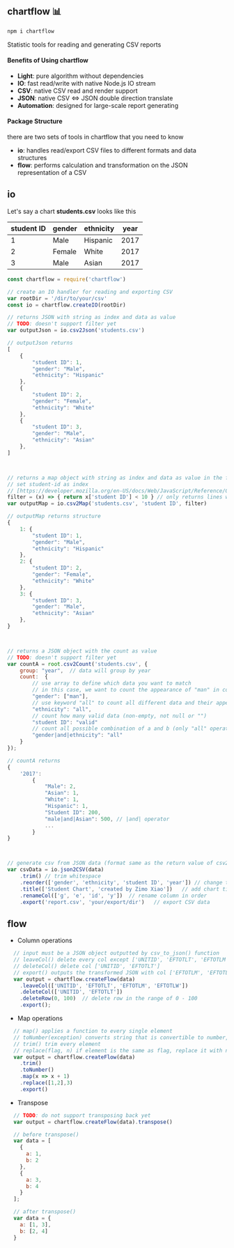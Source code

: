 ## chartflow 📊

```sh
npm i chartflow
```

Statistic tools for reading and generating CSV reports

#### Benefits of Using chartflow
- **Light**: pure algorithm without dependencies
- **IO**: fast read/write with native Node.js IO stream
- **CSV**: native CSV read and render support
- **JSON**: native CSV <=> JSON double direction translate
- **Automation**: designed for large-scale report generating

#### Package Structure
there are two sets of tools in chartflow that you need to know
- **io**: handles read/export CSV files to different formats and data structures
- **flow**: performs calculation and transformation on the JSON representation of a CSV 

## io

Let's say a chart **students.csv** looks like this

| student ID | gender | ethnicity | year |
| ---------- | ------ | --------- | ---- |
| 1          | Male   | Hispanic  | 2017 |
| 2          | Female | White     | 2017 |
| 3          | Male   | Asian     | 2017 |


```js
const chartflow = require('chartflow')

// create an IO handler for reading and exporting CSV
var rootDir = '/dir/to/your/csv'
const io = chartflow.createIO(rootDir)

// returns JSON with string as index and data as value
// TODO: doesn't support filter yet
var outputJson = io.csv2Json('students.csv')

// outputJson returns
[
    {
        "student ID": 1,
        "gender": "Male",
        "ethnicity": "Hispanic"
    },
    {
        "student ID": 2,
        "gender": "Female",
        "ethnicity": "White"
    },
    {
        "student ID": 3,
        "gender": "Male",
        "ethnicity": "Asian"
    },
]



// returns a map object with string as index and data as value in the form of JSON
// set student-id as index
// [https://developer.mozilla.org/en-US/docs/Web/JavaScript/Reference/Global_Objects/Map]
filter = (x) => { return x['student ID'] < 10 } // only returns lines when student ID is lesser than 10
var outputMap = io.csv2Map('students.csv', 'student ID', filter)

// outputMap returns structure
{
    1: {
        "student ID": 1,
        "gender": "Male",
        "ethnicity": "Hispanic"
    },
    2: {
        "student ID": 2,
        "gender": "Female",
        "ethnicity": "White"
    },
    3: {
        "student ID": 3,
        "gender": "Male",
        "ethnicity": "Asian"
    },
}



// returns a JSON object with the count as value
// TODO: doesn't support filter yet
var countA = root.csv2Count('students.csv', {
    group: "year",  // data will group by year
    count:  {
        // use array to define which data you want to match
        // in this case, we want to count the appearance of "man" in col "gender"
        "gender": ["man"],
        // use keyword "all" to count all different data and their appearance
        "ethnicity": "all",
        // count how many valid data (non-empty, not null or "")
        "student ID": "valid"
        // count all possible combination of a and b (only "all" operation is supported)
        "gender|and|ethnicity": "all"
    }
});

// countA returns
{
    '2017':
        {
            "Male": 2,
            "Asian": 1,
            "White": 1,
            "Hispanic": 1,
            "Student ID": 200,
            "male|and|Asian": 500, // |and| operator
            ...
        }
}



// generate csv from JSON data (format same as the return value of csv2Json)
var csvData = io.json2CSV(data)
    .trim() // trim whitespace
    .reorder(['gender', 'ethnicity', 'student ID', 'year']) // change the order of columns
    .title(['Student Chart', 'created by Zimo Xiao'])   // add chart title
    .renameCol(['g', 'e', 'id', 'y'])  // rename column in order
    .export('report.csv', 'your/export/dir')   // export CSV data
```

## flow

-   Column operations

```JavaScript
  // input must be a JSON object outputted by csv_to_json() function
  // leaveCol() delete every col except ['UNITID', 'EFTOTLT', 'EFTOTLM', 'EFTOTLW']
  // deleteCol() delete col ['UNITID', 'EFTOTLT']
  // export() outputs the transformed JSON with col ['EFTOTLM', 'EFTOTLW']
  var output = chartflow.createFlow(data)
    .leaveCol(['UNITID', 'EFTOTLT', 'EFTOTLM', 'EFTOTLW'])
    .deleteCol(['UNITID', 'EFTOTLT'])
    .deleteRow(0, 100)  // delete row in the range of 0 - 100
    .export();
```

-   Map operations

```JavaScript
  // map() applies a function to every single element
  // toNumber(exception) converts string that is convertible to number, else replace non-convertible with exception
  // trim() trim every element
  // replace(flag, n) if element is the same as flag, replace it with n
  var output = chartflow.createFlow(data)
    .trim()
    .toNumber()
    .map(x => x + 1)
    .replace([1,2],3)
    .export()
```

-   Transpose

```JavaScript
  // TODO: do not support transposing back yet
  var output = chartflow.createFlow(data).transpose()

  // before transpose()
  var data = [
    {
      a: 1,
      b: 2
    },
    {
      a: 3,
      b: 4
    }
  ];

  // after transpose()
  var data = {
    a: [1, 3],
    b: [2, 4]
  }
```
